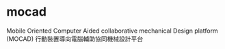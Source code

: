 # mocad
Mobile Oriented Computer Aided collaborative mechanical Design platform (MOCAD)  行動裝置導向電腦輔助協同機械設計平台
